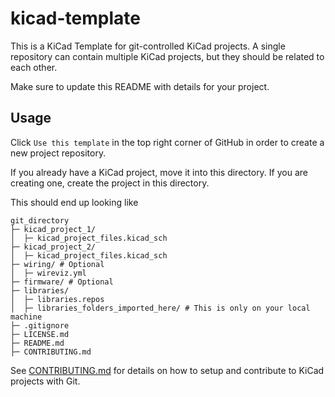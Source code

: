 # kicad-template

This is a KiCad Template for git-controlled KiCad projects. A single repository can contain multiple KiCad projects, but they should be related to each other.

Make sure to update this README with details for your project.

## Usage
Click `Use this template` in the top right corner of GitHub in order to create a new project repository.

If you already have a KiCad project, move it into this directory. If you are creating one, create the project in this directory.

This should end up looking like

```
git_directory
├─ kicad_project_1/
│  ├─ kicad_project_files.kicad_sch
├─ kicad_project_2/
│  ├─ kicad_project_files.kicad_sch
├─ wiring/ # Optional
│  ├─ wireviz.yml
├─ firmware/ # Optional
├─ libraries/
│  ├─ libraries.repos
│  ├─ libraries_folders_imported_here/ # This is only on your local machine
├─ .gitignore
├─ LICENSE.md
├─ README.md
├─ CONTRIBUTING.md
```

See [CONTRIBUTING.md](./CONTRIBUTING.md) for details on how to setup and contribute to KiCad projects with Git.
